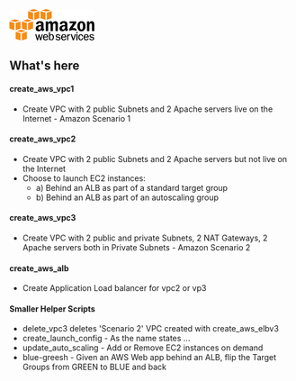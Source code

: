 ![AWS](aws.png)


## What's here 

#### create_aws_vpc1 
- Create VPC with 2 public Subnets and 2 Apache servers live on the Internet  - Amazon Scenario 1
#### create_aws_vpc2
- Create VPC with 2 public Subnets and 2 Apache servers but not live on the Internet 
- Choose to launch EC2 instances:
    - a) Behind an ALB as part of a standard target group 
    - b) Behind an ALB as part of an autoscaling group 
#### create_aws_vpc3 
- Create VPC with 2 public and private Subnets, 2 NAT Gateways, 2 Apache servers both in Private Subnets - Amazon Scenario 2
#### create_aws_alb
- Create Application Load balancer for vpc2 or vp3 
#### Smaller Helper Scripts
- delete_vpc3 deletes 'Scenario 2'  VPC created with create_aws_elbv3
- create_launch_config - As the name states ... 
- update_auto_scaling - Add or Remove EC2 instances on demand
- blue-greesh - Given an AWS Web app behind an ALB, flip the Target Groups from GREEN to BLUE and back

